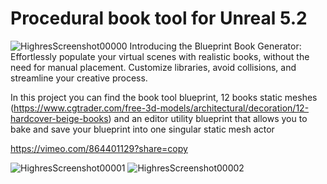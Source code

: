 # Procedural book tool for Unreal 5.2
![HighresScreenshot00000](https://github.com/PietroSuppiej/BooksTool/assets/131447327/5abe572d-3168-4c9a-8eb8-07f6ae5b76b8)
Introducing the Blueprint Book Generator: Effortlessly populate your virtual scenes with realistic books, without the need for manual placement.
Customize libraries, avoid collisions, and streamline your creative process.

In this project you can find the book tool blueprint, 12 books static meshes (https://www.cgtrader.com/free-3d-models/architectural/decoration/12-hardcover-beige-books) and an editor utility blueprint that allows you to bake and save your blueprint into one singular static mesh actor

https://vimeo.com/864401129?share=copy

![HighresScreenshot00001](https://github.com/PietroSuppiej/BooksTool/assets/131447327/359e6136-1043-4382-ba87-297d7bba3aa8)
![HighresScreenshot00002](https://github.com/PietroSuppiej/BooksTool/assets/131447327/1845f505-13e0-43c7-97fb-5b6a0a3d3a08)
